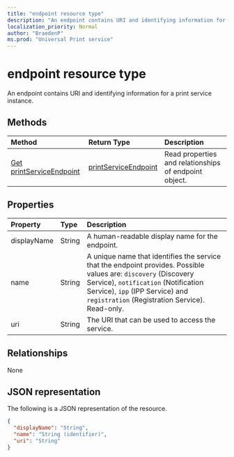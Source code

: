 ```yaml
---
title: "endpoint resource type"
description: "An endpoint contains URI and identifying information for a print service instance."
localization_priority: Normal
author: "BraedenP"
ms.prod: "Universal Print service"
---
```


# endpoint resource type

An endpoint contains URI and identifying information for a print service instance.

## Methods

| Method       | Return Type | Description |
|:-------------|:------------|:------------|
| [Get printServiceEndpoint](../api/endpoint_get.md) | [printServiceEndpoint](printserviceendpoint.md) | Read properties and relationships of endpoint object. |

## Properties
| Property     | Type        | Description |
|:-------------|:------------|:------------|
|displayName|String|A human-readable display name for the endpoint.|
|name|String|A unique name that identifies the service that the endpoint provides. Possible values are: `discovery` (Discovery Service), `notification` (Notification Service), `ipp` (IPP Service) and `registration` (Registration Service). Read-only.|
|uri|String|The URI that can be used to access the service.|

## Relationships
None


## JSON representation

The following is a JSON representation of the resource.

<!-- {
  "blockType": "resource",
  "optionalProperties": [

  ],
  "@odata.type": "microsoft.graph.print.printServiceEndpoint"
}-->

```json
{
  "displayName": "String",
  "name": "String (identifier)",
  "uri": "String"
}

```

<!-- uuid: 8fcb5dbc-d5aa-4681-8e31-b001d5168d79
2015-10-25 14:57:30 UTC -->
<!-- {
  "type": "#page.annotation",
  "description": "endpoint resource",
  "keywords": "",
  "section": "documentation",
  "tocPath": ""
}-->